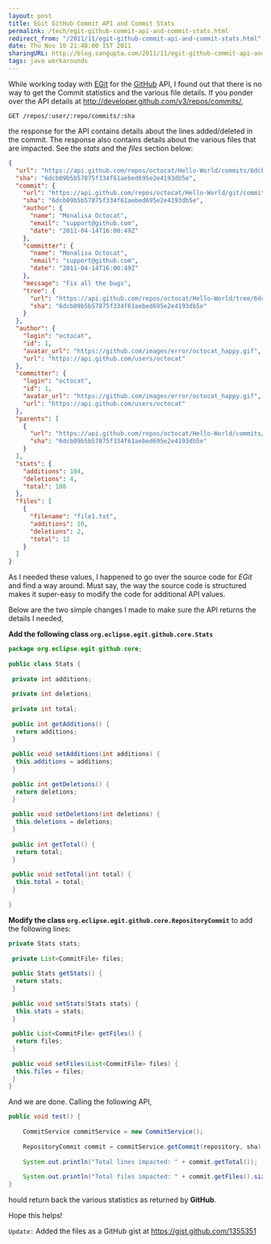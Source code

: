 ```yaml
---
layout: post
title: EGit GitHub Commit API and Commit Stats
permalink: /tech/egit-github-commit-api-and-commit-stats.html
redirect_from: "/2011/11/egit-github-commit-api-and-commit-stats.html"
date: Thu Nov 10 21:48:00 IST 2011
sharingURL: http://blog.sangupta.com/2011/11/egit-github-commit-api-and-commit-stats.html
tags: java workarounds
---
```


While working today with <a href="http://www.eclipse.org/egit">EGit</a> for the 
<a href="https://github.com">GitHub</a> API, I found out that there is no way to get the 
Commit statistics and the various file details. If you ponder over the API details at 
<a href="http://developer.github.com/v3/repos/commits/">http://developer.github.com/v3/repos/commits/</a>,

<!-- break here -->

```text
GET /repos/:user/:repo/commits/:sha
```

the response for the API contains details about the lines added/deleted in the commit. The response 
also contains details about the various files that are impacted. See the *stats* and the *files* section below:

```json
{
  "url": "https://api.github.com/repos/octocat/Hello-World/commits/6dcb09b5b57875f334f61aebed695e2e4193db5e",
  "sha": "6dcb09b5b57875f334f61aebed695e2e4193db5e",
  "commit": {
    "url": "https://api.github.com/repos/octocat/Hello-World/git/commits/6dcb09b5b57875f334f61aebed695e2e4193db5e",
    "sha": "6dcb09b5b57875f334f61aebed695e2e4193db5e",
    "author": {
      "name": "Monalisa Octocat",
      "email": "support@github.com",
      "date": "2011-04-14T16:00:49Z"
    },
    "committer": {
      "name": "Monalisa Octocat",
      "email": "support@github.com",
      "date": "2011-04-14T16:00:49Z"
    },
    "message": "Fix all the bugs",
    "tree": {
      "url": "https://api.github.com/repos/octocat/Hello-World/tree/6dcb09b5b57875f334f61aebed695e2e4193db5e",
      "sha": "6dcb09b5b57875f334f61aebed695e2e4193db5e"
    }
  },
  "author": {
    "login": "octocat",
    "id": 1,
    "avatar_url": "https://github.com/images/error/octocat_happy.gif",
    "url": "https://api.github.com/users/octocat"
  },
  "committer": {
    "login": "octocat",
    "id": 1,
    "avatar_url": "https://github.com/images/error/octocat_happy.gif",
    "url": "https://api.github.com/users/octocat"
  },
  "parents": [
    {
      "url": "https://api.github.com/repos/octocat/Hello-World/commits/6dcb09b5b57875f334f61aebed695e2e4193db5e",
      "sha": "6dcb09b5b57875f334f61aebed695e2e4193db5e"
    }
  ],
  "stats": {
    "additions": 104,
    "deletions": 4,
    "total": 108
  },
  "files": [
    {
      "filename": "file1.txt",
      "additions": 10,
      "deletions": 2,
      "total": 12
    }
  ]
}
```

As I needed these values, I happened to go over the source code for *EGit* and find a way around. Must 
say, the way the source code is structured makes it super-easy to modify the code for additional API values.

Below are the two simple changes I made to make sure the API returns the details I needed,

**Add the following class `org.eclipse.egit.github.core.Stats`**

```java
package org.eclipse.egit.github.core;
 
public class Stats {
  
 private int additions;
  
 private int deletions;
  
 private int total;
 
 public int getAdditions() {
  return additions;
 }
 
 public void setAdditions(int additions) {
  this.additions = additions;
 }
 
 public int getDeletions() {
  return deletions;
 }
 
 public void setDeletions(int deletions) {
  this.deletions = deletions;
 }
 
 public int getTotal() {
  return total;
 }
 
 public void setTotal(int total) {
  this.total = total;
 }
 
}
```

**Modify the class `org.eclipse.egit.github.core.RepositoryCommit`** to add the following lines:

```java
private Stats stats;
  
 private List<CommitFile> files;
 
 public Stats getStats() {
  return stats;
 }
 
 public void setStats(Stats stats) {
  this.stats = stats;
 }
 
 public List<CommitFile> getFiles() {
  return files;
 }
 
 public void setFiles(List<CommitFile> files) {
  this.files = files;
 }
}
```

And we are done. Calling the following API,

```java
public void test() {
 
    CommitService commitService = new CommitService();
 
    RepositoryCommit commit = commitService.getCommit(repository, sha);
 
    System.out.println("Total lines impacted: " + commit.getTotal());
 
    System.out.println("Total files impacted: " + commit.getFiles().size());
}
```

hould return back the various statistics as returned by **GitHub**.

Hope this helps!

`Update:` Added the files as a GitHub gist at <a href="https://gist.github.com/1355351">https://gist.github.com/1355351</a>
